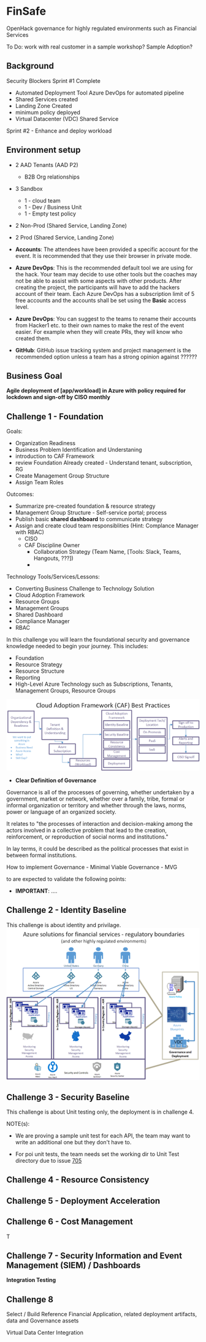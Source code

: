 # FinSafe
OpenHack governance for highly regulated environments such as Financial Services



To Do: 
work with real customer in a sample workshop?  Sample Adoption?

## Background
Security Blockers Sprint #1 Complete
- Automated Deployment Tool Azure DevOps for automated pipeline 
- Shared Services created
- Landing Zone Created
- minimum policy deployed
- Virtual Datacenter (VDC) Shared Service

Sprint #2 - Enhance and deploy workload



## Environment setup 
- 2 AAD Tenants (AAD P2)
  - B2B Org relationships
- 3 Sandbox
  - 1 - cloud team
  - 1 - Dev / Business Unit
  - 1 - Empty test policy
- 2 Non-Prod (Shared Service, Landing Zone)
- 2 Prod (Shared Service, Landing Zone)


- **Accounts**: The attendees have been provided a specific account for the event. It is recommended that they use their browser in private mode.  

- **Azure DevOps**: This is the recommended default tool we are using for the hack. Your team may decide to use other tools but the coaches may not be able to assist with some aspects with other products. After creating the project, the participants will have to add the hackers account of their team. Each Azure DevOps has a subscription limit of 5 free accounts and the accounts shall be set using the **Basic** access level.

- **Azure DevOps**: You can suggest to the teams to rename their accounts from Hacker1 etc. to their own names to make the rest of the event easier. For example when they will create PRs, they will know who created them. 

- **GitHub**: GitHub issue tracking system and project management is the recommended option unless a team has a strong opinion against ??????


## Business Goal
  **Agile deployment of [app/workload] in Azure with policy required for lockdown and sign-off by CISO monthly**


## Challenge 1 - Foundation
Goals: 
- Organization Readiness
- Business Problem Identification and Understaning
- introduction to CAF Framework
- review Foundation Already created - Understand tenant, subscription, RG
- Create Management Group Structure
- Assign Team Roles

Outcomes: 
- Summarize pre-created foundation & resource strategy
- Management Group Structure - Self-service portal; process
- Publish basic **shared dashboard** to communicate strategy
- Assign and create cloud team responsiblities (Hint: Complance Manager with RBAC)
  - CISO
  - CAF Discipline Owner
     - Collaboration Strategy (Team Name, [Tools: Slack, Teams, Hangouts, ???])
     - 


Technology Tools/Services/Lessons:
- Converting Business Challenge to Technology Solution
- Cloud Adoption Framework
- Resource Groups
- Management Groups
- Shared Dashboard
- Compliance Manager
- RBAC


In this challenge you will learn the foundational security and governance knowledge needed to begin your journey. This includes: 
- Foundation
- Resource Strategy
- Resource Structure
- Reporting
- High-Level Azure Technology such as Subscriptions, Tenants, Management Groups, Resource Groups

![](images/caf-best-practices.png?raw=true)




- **Clear Definition of Governance**

Governance is all of the processes of governing, whether undertaken by a government, market or network, whether over a family, tribe, formal or informal organization or territory and whether through the laws, norms, power or language of an organized society.

It relates to "the processes of interaction and decision-making among the actors involved in a collective problem that lead to the creation, reinforcement, or reproduction of social norms and institutions."

In lay terms, it could be described as the political processes that exist in between formal institutions.

 

How to implement Governance - Minimal Viable Governance - MVG




to are expected to validate the following points: 



- **IMPORTANT**: ....

## Challenge 2 - Identity Baseline

This challenge is about identity and privilage. 
![](images/regulatory-boundaries.png?raw=true)




## Challenge 3 - Security Baseline

This challenge is about Unit testing only, the deployment is in challenge 4.

NOTE(s): 

- We are proving a sample unit test for each API, the team may want to write an additional one but they don't have to. 

- For poi unit tests, the team needs set the working dir to Unit Test directory due to issue [705](https://github.com/Microsoft/vstest/issues/705) 



## Challenge 4 - Resource Consistency 



## Challenge 5 - Deployment Acceleration 




## Challenge 6 - Cost Management 

T

## Challenge 7 - Security Information and Event Management (SIEM) / Dashboards 



**Integration Testing**




## Challenge 8



Select / Build Reference Financial Application, related deployment artifacts, data and Governance assets 

Virtual Data Center Integration 



